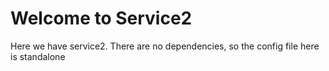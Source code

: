 # Welcome to Service2

Here we have service2. There are no dependencies, so the config file here is standalone
